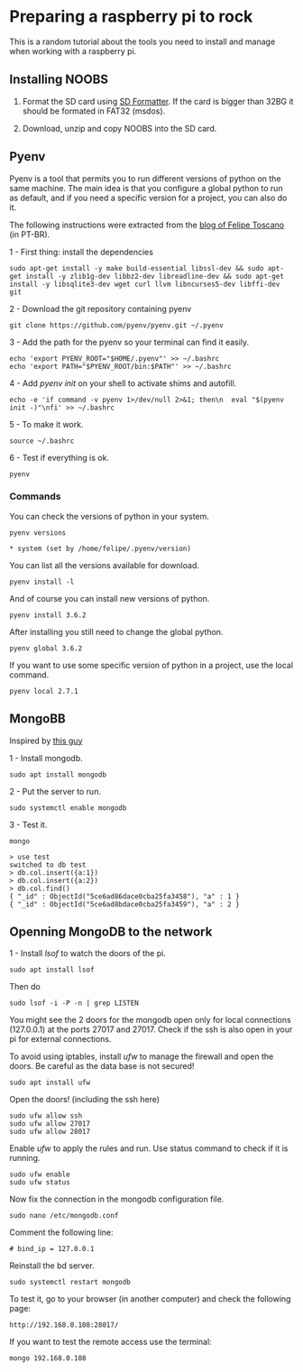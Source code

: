 # Preparing a raspberry pi to rock

This is a random tutorial about the tools you need to install and manage when working with a raspberry pi.

## Installing NOOBS

1. Format the SD card using [SD Formatter](https://www.sdcard.org/downloads/formatter/index.html). If the card is bigger than 32BG it should be formated in FAT32 (msdos).

2. Download, unzip and copy NOOBS into the SD card.


## Pyenv

Pyenv is a tool that permits you to run different versions of python on the same machine. The main idea is that you configure a global python to run as default, and if you need a specific version for a project, you can also do it.

The following instructions were extracted from the [blog of Felipe Toscano](https://felipetoscano.com.br/gerenciando-versoes-python-com-pyenv-no-ubuntu/) (in PT-BR).

1 - First thing: install the dependencies

```
sudo apt-get install -y make build-essential libssl-dev && sudo apt-get install -y zlib1g-dev libbz2-dev libreadline-dev && sudo apt-get install -y libsqlite3-dev wget curl llvm libncurses5-dev libffi-dev git
```

2 - Download the git repository containing pyenv

```
git clone https://github.com/pyenv/pyenv.git ~/.pyenv
```

3 - Add the path for the pyenv so your terminal can find it easily.

```
echo 'export PYENV_ROOT="$HOME/.pyenv"' >> ~/.bashrc
echo 'export PATH="$PYENV_ROOT/bin:$PATH"' >> ~/.bashrc
```

4 - Add *pyenv init* on your shell to activate shims and autofill. 

```
echo -e 'if command -v pyenv 1>/dev/null 2>&1; then\n  eval "$(pyenv init -)"\nfi' >> ~/.bashrc
```

5 - To make it work.

```
source ~/.bashrc
```


6 - Test if everything is ok.

```
pyenv
```

### Commands 

You can check the versions of python in your system.

```
pyenv versions

* system (set by /home/felipe/.pyenv/version)
```

You can list all the versions available for download.

```
pyenv install -l
```

And of course you can install new versions of python.

```
pyenv install 3.6.2
```

After installing you still need to change the global python.

```
pyenv global 3.6.2
```

If you want to use some specific version of python in a project, use the local command.

```
pyenv local 2.7.1
```

## MongoBB

Inspired by [this guy](https://thedatafrog.com/mongodb-remote-raspberry-pi/)

1 - Install mongodb.

```
sudo apt install mongodb
```

2 - Put the server to run.

```
sudo systemctl enable mongodb
```

3 - Test it.

```
mongo
```

```
> use test
switched to db test
> db.col.insert({a:1})
> db.col.insert({a:2})
> db.col.find()
{ "_id" : ObjectId("5ce6ad86dace0cba25fa3458"), "a" : 1 }
{ "_id" : ObjectId("5ce6ad8bdace0cba25fa3459"), "a" : 2 }
```

## Openning MongoDB to the network

1 - Install *lsof* to watch the doors of the pi.

```
sudo apt install lsof
```

Then do

```
sudo lsof -i -P -n | grep LISTEN
```

You might see the 2 doors for the mongodb open only for local connections (127.0.0.1) at the ports 27017 and 27017. Check if the ssh is also open in your pi for external connections.

To avoid using iptables, install *ufw* to manage the firewall and open the doors. Be careful as the data base is not secured!

```
sudo apt install ufw
```

Open the doors! (including the ssh here)

```
sudo ufw allow ssh
sudo ufw allow 27017
sudo ufw allow 28017
```

Enable *ufw* to apply the rules and run. Use status command to check if it is running.

```
sudo ufw enable
sudo ufw status
```

Now fix the connection in the mongodb configuration file.

```
sudo nano /etc/mongodb.conf 
```

Comment the following line:

```
# bind_ip = 127.0.0.1
```

Reinstall the bd server.

```
sudo systemctl restart mongodb
```

To test it, go to your browser (in another computer) and check the following page:

```
http://192.168.0.108:28017/
```

If you want to test the remote access use the terminal:

```
mongo 192.168.0.108
```